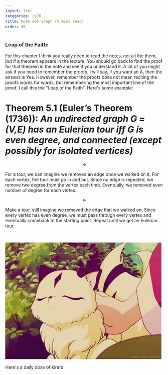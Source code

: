 ```yaml
---
layout: text
categories: cs70
title: Note 005 Graph (5 mins read)
order: 96
---
```

### Leap of the Faith:

For this chapter I think you really need to read the notes, not all the them, but if a theorem appears in the lecture. You should go back to find the proof for that theorem in the note and see if you understand it. A lot of you might ask if you need to remember the proofs. I will say, if you want an A, then the answer is Yes. However, remember the proofs does not mean reciting the proofs words for words, but remembering the most important line of the proof. I call this the "Leap of the Faith". Here's some example:

# Theorem 5.1 (Euler’s Theorem (1736)): *An undirected graph G = (V,E) has an Eulerian tour iff G is even degree, and connected (except possibly for isolated vertices)*

$$\Rightarrow$$

For a tour, we can imagine we removed an edge once we walked on it. For each vertex, the tour must go in and out. Since no edge is repeated, we remove two degree from the vertex each time. Eventually, we removed even number of degree for each vertex.

$$\Leftarrow$$

Make a tour, still imagine we removed the edge that we walked on. Since every vertex has even degree, we must pass through every vertex and eventually comeback to the starting point. Repeat until we get an Eulerian tour.

<br>

![image info](/assets/images/cs70/w4.gif)

Here's a daily dose of kirara.

